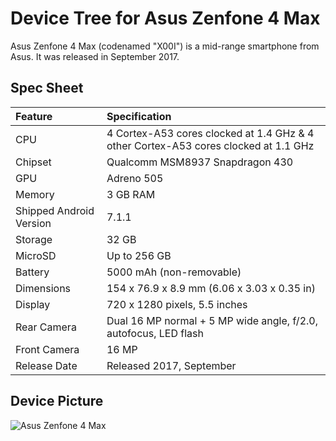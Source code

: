 # Device Tree for Asus Zenfone 4 Max
Asus Zenfone 4 Max (codenamed "X00I") is a mid-range smartphone from Asus.
It was released in September 2017.
## Spec Sheet

| Feature                 | Specification                                                                       |
| :---------------------- | :-----------------------------------------------------------------------------------|
| CPU                     | 4 Cortex-A53 cores clocked at 1.4 GHz & 4 other Cortex-A53 cores clocked at 1.1 GHz |
| Chipset                 | Qualcomm MSM8937 Snapdragon 430                                                     |
| GPU                     | Adreno 505                                                                          |
| Memory                  | 3 GB RAM                                                                            |
| Shipped Android Version | 7.1.1                                                                               |
| Storage                 | 32 GB                                                                               |
| MicroSD                 | Up to 256 GB                                                                        |
| Battery                 | 5000 mAh (non-removable)                                                            |
| Dimensions              | 154 x 76.9 x 8.9 mm (6.06 x 3.03 x 0.35 in)                                         |
| Display                 | 720 x 1280 pixels, 5.5 inches                                                       |
| Rear Camera             | Dual 16 MP normal + 5 MP wide angle, f/2.0, autofocus, LED flash                    |
| Front Camera            | 16 MP                                                                                |
| Release Date            | Released 2017, September                                                            |

## Device Picture

![Asus Zenfone 4 Max](https://cdn2.gsmarena.com/vv/pics/asus/asus-zenfone-4-max-zc554kl1.jpg "Asus Zenfone 4 Max")
